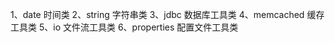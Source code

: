 1、date		    时间类
2、string	    字符串类 
3、jdbc		    数据库工具类
4、memcached  缓存工具类
5、io         文件流工具类
6、properties 配置文件工具类